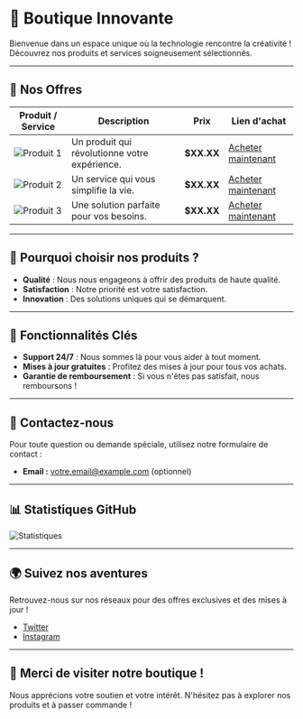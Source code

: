 # 🌟 Boutique Innovante

Bienvenue dans un espace unique où la technologie rencontre la créativité ! Découvrez nos produits et services soigneusement sélectionnés.

---

## 🎨 Nos Offres

| Produit / Service        | Description                                         | Prix      | Lien d'achat         |
|-------------------------|-----------------------------------------------------|-----------|-----------------------|
| ![Produit 1](https://via.placeholder.com/100) | Un produit qui révolutionne votre expérience. | **$XX.XX** | [Acheter maintenant](lien_vers_le_produit_1) |
| ![Produit 2](https://via.placeholder.com/100) | Un service qui vous simplifie la vie.         | **$XX.XX** | [Acheter maintenant](lien_vers_le_produit_2) |
| ![Produit 3](https://via.placeholder.com/100) | Une solution parfaite pour vos besoins.        | **$XX.XX** | [Acheter maintenant](lien_vers_le_produit_3) |

---

## 🚀 Pourquoi choisir nos produits ?

- **Qualité** : Nous nous engageons à offrir des produits de haute qualité.
- **Satisfaction** : Notre priorité est votre satisfaction.
- **Innovation** : Des solutions uniques qui se démarquent.

---

## 🔧 Fonctionnalités Clés

- **Support 24/7** : Nous sommes là pour vous aider à tout moment.
- **Mises à jour gratuites** : Profitez des mises à jour pour tous vos achats.
- **Garantie de remboursement** : Si vous n'êtes pas satisfait, nous remboursons !

---

## 💌 Contactez-nous

Pour toute question ou demande spéciale, utilisez notre formulaire de contact :

- **Email :** [votre.email@example.com](mailto:votre.email@example.com) (optionnel)

---

## 📊 Statistiques GitHub

![Statistiques](https://github-readme-stats.vercel.app/api?username=USERNAME&show_icons=true&theme=radical)

---

## 🌍 Suivez nos aventures

Retrouvez-nous sur nos réseaux pour des offres exclusives et des mises à jour !

- [Twitter](https://twitter.com/yourtwitter)
- [Instagram](https://instagram.com/yourinstagram)

---

## 🎉 Merci de visiter notre boutique !

Nous apprécions votre soutien et votre intérêt. N'hésitez pas à explorer nos produits et à passer commande !

